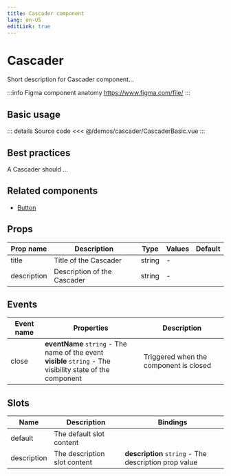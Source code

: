 ```yaml
---
title: Cascader component
lang: en-US
editLink: true
---
```


# Cascader

Short description for Cascader component...

:::info Figma component anatomy
https://www.figma.com/file/
:::

## Basic usage

<CascaderBasic />

::: details Source code
<<< @/demos/cascader/CascaderBasic.vue
:::

## Best practices

A Cascader should ...

## Related components

- [Button](/components/button/button.doc)

## Props

| Prop name   | Description                 | Type   | Values | Default |
| ----------- | --------------------------- | ------ | ------ | ------- |
| title       | Title of the Cascader       | string | -      |         |
| description | Description of the Cascader | string | -      |         |

## Events

| Event name | Properties                                                                                                      | Description                            |
| ---------- | --------------------------------------------------------------------------------------------------------------- | -------------------------------------- |
| close      | **eventName** `string` - The name of the event<br/>**visible** `string` - The visibility state of the component | Triggered when the component is closed |

## Slots

| Name        | Description                  | Bindings                                              |
| ----------- | ---------------------------- | ----------------------------------------------------- |
| default     | The default slot content     |                                                       |
| description | The description slot content | **description** `string` - The description prop value |
